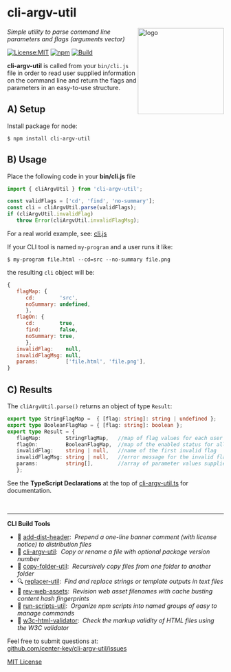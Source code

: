 # cli-argv-util
<img src=https://centerkey.com/graphics/center-key-logo.svg align=right width=200 alt=logo>

_Simple utility to parse command line parameters and flags (arguments vector)_

[![License:MIT](https://img.shields.io/badge/License-MIT-blue.svg)](https://github.com/center-key/cli-argv-util/blob/main/LICENSE.txt)
[![npm](https://img.shields.io/npm/v/cli-argv-util.svg)](https://www.npmjs.com/package/cli-argv-util)
[![Build](https://github.com/center-key/cli-argv-util/workflows/build/badge.svg)](https://github.com/center-key/cli-argv-util/actions/workflows/run-spec-on-push.yaml)

**cli-argv-util** is called from your `bin/cli.js` file in order to read user
supplied information on the command line and return the flags and parameters
in an easy-to-use structure.

## A) Setup
Install package for node:
```shell
$ npm install cli-argv-util
```

## B) Usage
Place the following code in your **bin/cli.js** file
```javascript
import { cliArgvUtil } from 'cli-argv-util';

const validFlags = ['cd', 'find', 'no-summary'];
const cli = cliArgvUtil.parse(validFlags);
if (cliArgvUtil.invalidFlag)
   throw Error(cliArgvUtil.invalidFlagMsg);
```
For a real world example, see: [cli.js](https://github.com/center-key/copy-file-util/blob/main/bin/cli.js)

If your CLI tool is named `my-program` and a user runs it like:
```shell
$ my-program file.html --cd=src --no-summary file.png
```
the resulting `cli` object will be:
```javascript
{
   flagMap: {
      cd:        'src',
      noSummary: undefined,
      },
   flagOn: {
      cd:        true,
      find:      false,
      noSummary: true,
      },
   invalidFlag:    null,
   invalidFlagMsg: null,
   params:         ['file.html', 'file.png'],
}
```

## C) Results
The `cliArgvUtil.parse()` returns an object of type `Result`:
```typescript
export type StringFlagMap =  { [flag: string]: string | undefined };
export type BooleanFlagMap = { [flag: string]: boolean };
export type Result = {
   flagMap:        StringFlagMap,   //map of flag values for each user supplied flag
   flagOn:         BooleanFlagMap,  //map of the enabled status for all valid flags
   invalidFlag:    string | null,   //name of the first invalid flag
   invalidFlagMsg: string | null,   //error message for the invalid flag
   params:         string[],        //array of parameter values supplied by the user
   };
```
See the **TypeScript Declarations** at the top of [cli-argv-util.ts](cli-argv-util.ts) for documentation.

<br>

---
**CLI Build Tools**
   - 🎋 [add-dist-header](https://github.com/center-key/add-dist-header):&nbsp; _Prepend a one-line banner comment (with license notice) to distribution files_
   - 📄 [cli-argv-util](https://github.com/center-key/cli-argv-util):&nbsp; _Copy or rename a file with optional package version number_
   - 📂 [copy-folder-util](https://github.com/center-key/copy-folder-util):&nbsp; _Recursively copy files from one folder to another folder_
   - 🔍 [replacer-util](https://github.com/center-key/replacer-util):&nbsp; _Find and replace strings or template outputs in text files_
   - 🔢 [rev-web-assets](https://github.com/center-key/rev-web-assets):&nbsp; _Revision web asset filenames with cache busting content hash fingerprints_
   - 🚆 [run-scripts-util](https://github.com/center-key/run-scripts-util):&nbsp; _Organize npm scripts into named groups of easy to manage commands_
   - 🚦 [w3c-html-validator](https://github.com/center-key/w3c-html-validator):&nbsp; _Check the markup validity of HTML files using the W3C validator_

Feel free to submit questions at:<br>
[github.com/center-key/cli-argv-util/issues](https://github.com/center-key/cli-argv-util/issues)

[MIT License](LICENSE.txt)
